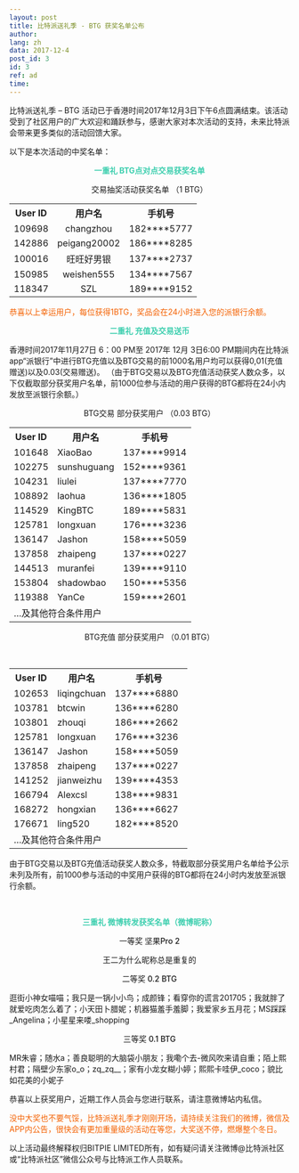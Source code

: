 ```yaml
---
layout: post
title: 比特派送礼季 - BTG 获奖名单公布
author: 
lang: zh
data: 2017-12-4
post_id: 3
id: 3
ref: ad
time: 
---
```


比特派送礼季 – BTG 活动已于香港时间2017年12月3日下午6点圆满结束。该活动受到了社区用户的广大欢迎和踊跃参与，感谢大家对本次活动的支持，未来比特派会带来更多类似的活动回馈大家。

以下是本次活动的中奖名单：

<p style="text-align:center;color:#3ECFAF"><strong>一重礼  BTG点对点交易获奖名单</strong></p>

<p style="text-align:center">交易抽奖活动获奖名单 （1 BTG）</p>

<table class="table" border="0" cellspacing="0" cellpadding="0" style="text-align:center">
<tr><th>User ID</th><th>用户名</th><th>手机号</th></tr>
<tr><td>109698 </td><td> changzhou</td> <td>182****5777 </td></tr> 
<tr><td>142886 </td><td>  peigang20002 </td> <td>186****8285 </td></tr>
<tr><td>100016</td>  <td>  旺旺好男银    </td>  <td>137****2737  </td> </tr>
<tr><td>150985</td><td>    weishen555  </td><td>134****7567  </td></tr>
<tr><td>118347</td><td>     SZL</td>    <td>189****9152      </td></tr>
                               

</table>

<p style="color:#F46100">恭喜以上幸运用户，每位获得1BTG，奖品会在24小时进入您的派银行余额。</p>

<p style="text-align:center;color:#3ECFAF"><strong>二重礼  充值及交易送币</strong></p>

香港时间2017年11月27日 6：00 PM至 2017年 12月 3日6:00 PM期间内在比特派app“派银行”中进行BTG充值以及BTG交易的前1000名用户均可以获得0,01(充值赠送)以及0.03(交易赠送)。
（由于BTG交易以及BTG充值活动获奖人数众多，以下仅截取部分获奖用户名单，前1000位参与活动的用户获得的BTG都将在24小内发放至派银行余额。）


<p style="text-align:center">BTG交易 部分获奖用户 （0.03 BTG）</p>


<table class="table" border="0" cellspacing="0" cellpadding="0">
<tr><th>User ID</th><th>用户名</th><th>手机号</th></tr>
<tr><td>101648 </td><td> XiaoBao</td> <td>137****9914</td></tr> 
<tr><td>102275</td><td>sunshuguang</td><td>152****9361</td></tr>
<tr><td>104231</td><td>liulei</td><td>137****7770</td></tr>
<tr><td>108892</td><td>laohua</td><td>136****1805</td></tr>
<tr><td>114529</td><td>KingBTC</td><td>189****5831</td></tr>
<tr><td>125781</td><td>longxuan</td><td>176****3236</td></tr>
<tr><td>136147</td><td>Jashon</td><td>158****5059</td></tr>
<tr><td>137858</td><td>zhaipeng</td><td>137****0227</td></tr>
<tr><td>144513</td><td>muranfei</td><td>139****9110</td></tr>
<tr><td>153804</td><td>shadowbao</td><td>150****5356</td></tr>
<tr><td>119388</td><td>YanCe</td><td>159****2601</td></tr>
<tr><td colspan="3">…及其他符合条件用户</td></tr>

</table>
                              


<p style="text-align:center">BTG充值 部分获奖用户 （0.01 BTG）</p>
<table class="table" border="0" cellspacing="0" cellpadding="0">

<tr><th>User ID</th><th>用户名</th><th>手机号</th></tr>
<tr><td>102653</td><td>liqingchuan</td><td>137****6880</td></tr>
<tr><td>103781</td><td>btcwin</td><td>136****6280</td></tr>
<tr><td>103801</td><td>zhouqi</td><td>186****2662</td></tr> 
<tr><td>125781</td><td>longxuan</td><td>176****3236 </td></tr>
<tr><td>136147</td><td>Jashon</td><td>158****5059</td></tr>
<tr><td>137858</td><td>zhaipeng</td><td>137****0227</td></tr>
<tr><td>141252</td><td>jianweizhu</td><td>139****4353</td></tr>  
<tr><td>166794</td><td>Alexcsl</td><td>138****9831 </td></tr>
<tr><td>168272</td><td>hongxian</td><td>136****6627  </td></tr> 
<tr><td>176671</td><td>ling520</td><td>182****8520</td></tr>
<tr><td colspan="3">…及其他符合条件用户</td></tr>
</table>



由于BTG交易以及BTG充值活动获奖人数众多，特截取部分获奖用户名单给予公示未列及所有，前1000参与活动的中奖用户获得的BTG都将在24小时内发放至派银行余额。


<br/>
<p style="text-align:center;color:#3ECFAF"><strong>三重礼  微博转发获奖名单（微博昵称）</strong></p>

<p style="text-align:center;font-weight:500">一等奖   坚果Pro 2</p>

<p style="text-align:center">王二为什么昵称总是重复的</p>


<p style="text-align:center;font-weight:500">二等奖  0.2  BTG</p>

逛街小神女喵喵；我只是一锅小小鸟；成颜锋；看穿你的谎言201705；我就胖了就爱吃肉怎么着了；小天田卜腊妮；机器猫羞手羞脚；我爱家乡五月花；MS踩踩_Angelina；小星星来喽_shopping

<p style="text-align:center;font-weight:500">三等奖  0.1 BTG</p>

MR朱睿；随水a；善良聪明的大脑袋小朋友；我嘞个去-微风吹来请自重；陌上熙村君；隔壁少东家o_o；zq_zq__；家有小龙女糊小婷；熙熙卡哇伊_coco；貌比如花美的小妮子

恭喜以上获奖用户，近期工作人员会与您进行联系，请注意微博站内私信。


<p style="color:#F46100">没中大奖也不要气馁，比特派送礼季才刚刚开场，请持续关注我们的微博，微信及APP内公告，很快会有更加重量级的活动在等您，大奖送不停，燃爆整个冬日。</p>

以上活动最终解释权归BITPIE LIMITED所有，如有疑问请关注微博@比特派社区或“比特派社区”微信公众号与比特派工作人员联系。


